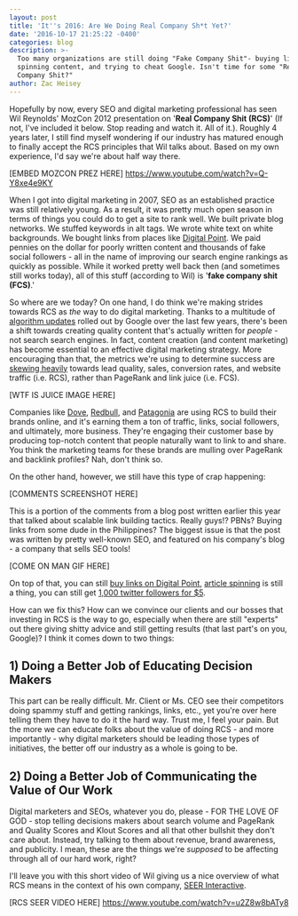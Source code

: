 ```yaml
---
layout: post
title: 'It''s 2016: Are We Doing Real Company Sh*t Yet?'
date: '2016-10-17 21:25:22 -0400'
categories: blog
description: >-
  Too many organizations are still doing "Fake Company Shit"- buying links,
  spinning content, and trying to cheat Google. Isn't time for some "Real
  Company Shit?"
author: Zac Heisey
---
```


Hopefully by now, every SEO and digital marketing professional has seen Wil Reynolds' MozCon 2012 presentation on '**Real Company Shit (RCS)**' (If not, I've included it below. Stop reading and watch it. All of it.). Roughly 4 years later, I still find myself wondering if our industry has matured enough to finally accept the RCS principles that Wil talks about. Based on my own experience, I'd say we're about half way there.

[EMBED MOZCON PREZ HERE] https://www.youtube.com/watch?v=Q-Y8xe4e9KY

When I got into digital marketing in 2007, SEO as an established practice was still relatively young. As a result, it was pretty much open season in terms of things you could do to get a site to rank well. We built private blog networks. We stuffed keywords in alt tags. We wrote white text on white backgrounds. We bought links from places like [Digital Point](https://www.digitalpoint.com/). We paid pennies on the dollar for poorly written content and thousands of fake social followers - all in the name of improving our search engine rankings as quickly as possible. While it worked pretty well back then (and sometimes still works today), all of this stuff (according to Wil) is '**fake company shit (FCS)**.'

So where are we today? On one hand, I do think we're making strides towards RCS as _the_ way to do digital marketing. Thanks to a multitude of [algorithm updates](https://moz.com/google-algorithm-change) rolled out by Google over the last few years, there's been a shift towards creating quality content that's actually written for _people_ - not search search engines. In fact, content creation (and content marketing) has become essential to an effective digital marketing strategy. More encouraging than that, the metrics we're using to determine success are [skewing heavily](http://contentmarketinginstitute.com/wp-content/uploads/2015/09/2016_B2B_Report_Final.pdf) towards lead quality, sales, conversion rates, and website traffic (i.e. RCS), rather than PageRank and link juice (i.e. FCS).

[WTF IS JUICE IMAGE HERE]

Companies like [Dove](http://www.best-marketing.eu/dove-ad-makeover-case-study/), [Redbull](http://linkhumans.com/case-study/red-bull), and [Patagonia](http://digiday.com/brands/inside-patagonias-content-machine/) are using RCS to build their brands online, and it's earning them a ton of traffic, links, social followers, and ultimately, more business. They're engaging their customer base by producing top-notch content that people naturally want to link to and share. You think the marketing teams for these brands are mulling over PageRank and backlink profiles? Nah, don't think so.

On the other hand, however, we still have this type of crap happening:

[COMMENTS SCREENSHOT HERE]

This is a portion of the comments from a blog post written earlier this year that talked about scalable link building tactics. Really guys!? PBNs? Buying links from some dude in the Philippines? The biggest issue is that the post was written by pretty well-known SEO, and featured on his company's blog - a company that sells SEO tools!

[COME ON MAN GIF HERE]

On top of that, you can still [buy links on Digital Point](https://www.digitalpoint.com/search/30787838/?q=links+for+sale&o=date), [article spinning](http://www.superspunarticle.com/) is still a thing, you can still get [1,000 twitter followers for $5](http://fastfollowme.com/buy-twitter-followers-40).

How can we fix this? How can we convince our clients and our bosses that investing in RCS is the way to go, especially when there are still "experts" out there giving shitty advice and still getting results (that last part's on you, Google)? I think it comes down to two things:

## 1) Doing a Better Job of Educating Decision Makers
This part can be really difficult. Mr. Client or Ms. CEO see their competitors doing spammy stuff and getting rankings, links, etc., yet you're over here telling them they have to do it the hard way. Trust me, I feel your pain. But the more we can educate folks about the value of doing RCS - and more importantly - why digital marketers should be leading those types of initiatives, the better off our industry as a whole is going to be.

## 2) Doing a Better Job of Communicating the Value of Our Work
Digital marketers and SEOs, whatever you do, please - FOR THE LOVE OF GOD - stop telling decisions makers about search volume and PageRank and Quality Scores and Klout Scores and all that other bullshit they don't care about. Instead, try talking to them about revenue, brand awareness, and publicity. I mean, these are the things we're _supposed_ to be affecting through all of our hard work, right?

I'll leave you with this short video of Wil giving us a nice overview of what RCS means in the context of his own company, [SEER Interactive](http://www.seerinteractive.com/).

[RCS SEER VIDEO HERE] https://www.youtube.com/watch?v=u2Z8w8bATy8
